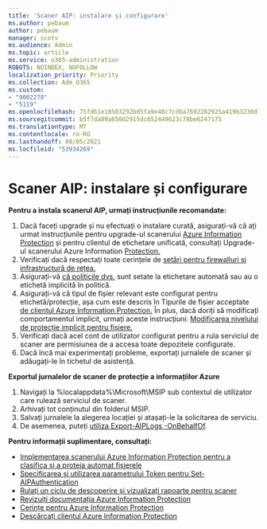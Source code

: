 ```yaml
---
title: 'Scaner AIP: instalare și configurare'
ms.author: pebaum
author: pebaum
manager: scotv
ms.audience: Admin
ms.topic: article
ms.service: o365-administration
ROBOTS: NOINDEX, NOFOLLOW
localization_priority: Priority
ms.collection: Adm_O365
ms.custom:
- "9002278"
- "5119"
ms.openlocfilehash: 75fd61e18503292bd5fa9e48c7cdba7692282925a419b3230d17448eab928ba0
ms.sourcegitcommit: b5f7da89a650d2915dc652449623c78be6247175
ms.translationtype: MT
ms.contentlocale: ro-RO
ms.lasthandoff: 08/05/2021
ms.locfileid: "53934269"
---
```

# <a name="aip-scanner-installation-and-configuration"></a>Scaner AIP: instalare și configurare

**Pentru a instala scanerul AIP, urmați instrucțiunile recomandate:**

1. Dacă faceți upgrade și nu efectuați o instalare curată, asigurați-vă că ați urmat instrucțiunile pentru upgrade-ul scanerului [Azure Information Protection](https://docs.microsoft.com/azure/information-protection/rms-client/client-admin-guide#upgrading-the-azure-information-protection-scanner) și pentru clientul de etichetare unificată, consultați Upgrade-ul scanerului Azure Information [Protection.](https://docs.microsoft.com/azure/information-protection/rms-client/clientv2-admin-guide#upgrading-the-azure-information-protection-scanner)
2. Verificați dacă respectați toate cerințele de [setări pentru firewalluri și infrastructură de rețea.](https://docs.microsoft.com/azure/information-protection/requirements#firewalls-and-network-infrastructure)
3. Asigurați-vă [că politicile dvs.](https://docs.microsoft.com/azure/information-protection/configure-policy) sunt setate la etichetare automată sau au o etichetă implicită în politică.
4. Asigurați-vă că tipul de fișier relevant este configurat pentru etichetă/protecție, așa cum este descris în Tipurile de fișier acceptate [de clientul Azure Information Protection.](https://docs.microsoft.com/azure/information-protection/rms-client/client-admin-guide-file-types#supported-file-types-for-classification-and-protection) În plus, dacă doriți să modificați comportamentul implicit, urmați aceste instrucțiuni: [Modificarea nivelului de protecție implicit pentru fișiere.](https://docs.microsoft.com/azure/information-protection/rms-client/client-admin-guide-file-types#changing-the-default-protection-level-of-files)
5. Verificați dacă acel cont de utilizator configurat pentru a rula serviciul de scaner are permisiunea de a accesa toate depozitele configurate.
6. Dacă încă mai experimentați probleme, exportați jurnalele de scaner și adăugați-le în tichetul de asistență.

**Exportul jurnalelor de scaner de protecție a informațiilor Azure**

1. Navigați la %localappdata%\Microsoft\MSIP sub contextul de utilizator care rulează serviciul de scaner.
2. Arhivați tot conținutul din folderul MSIP.
3. Salvați jurnalele la alegerea locației și atașați-le la solicitarea de serviciu.
4. De asemenea, puteți [utiliza Export-AIPLogs -OnBehalfOf](https://docs.microsoft.com/powershell/module/azureinformationprotection/export-aiplogs?view=azureipps).

**Pentru informații suplimentare, consultați:**
- [Implementarea scanerului Azure Information Protection pentru a clasifica și a proteja automat fișierele](https://docs.microsoft.com/azure/information-protection/deploy-aip-scanner)
- [Specificarea și utilizarea parametrului Token pentru Set-AIPAuthentication](https://docs.microsoft.com/azure/information-protection/rms-client/client-admin-guide-powershell#specify-and-use-the-token-parameter-for-set-aipauthentication)
- [Rulați un ciclu de descoperire și vizualizați rapoarte pentru scaner](https://docs.microsoft.com/azure/information-protection/deploy-aip-scanner#run-a-discovery-cycle-and-view-reports-for-the-scanner)
- [Revizuiți documentația Azure Information Protection](https://docs.microsoft.com/azure/information-protection/what-is-information-protection)
- [Cerințe pentru Azure Information Protection](https://docs.microsoft.com/azure/information-protection/get-started/requirements)
- [Descărcați clientul Azure Information Protection](https://www.microsoft.com/download/details.aspx?id=53018)
